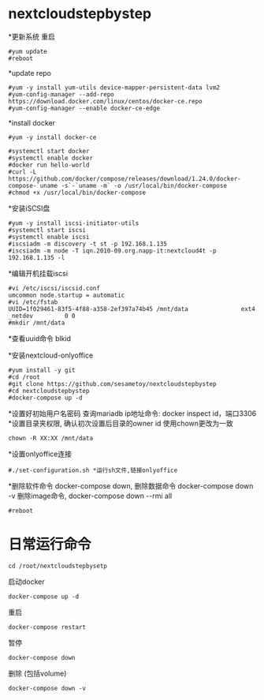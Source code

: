 # nextcloudstepbystep

*更新系统 重启
```
#yum update
#reboot
```
*update repo
```
#yum -y install yum-utils device-mapper-persistent-data lvm2
#yum-config-manager --add-repo https://download.docker.com/linux/centos/docker-ce.repo
#yum-config-manager --enable docker-ce-edge
```
*install docker
```
#yum -y install docker-ce

#systemctl start docker
#systemctl enable docker
#docker run hello-world
#curl -L https://github.com/docker/compose/releases/download/1.24.0/docker-compose-`uname -s`-`uname -m` -o /usr/local/bin/docker-compose
#chmod +x /usr/local/bin/docker-compose
```
*安装iSCSI盘
```
#yum -y install iscsi-initiator-utils 
#systemctl start iscsi
#systemctl enable iscsi
#iscsiadm -m discovery -t st -p 192.168.1.135
#iscsiadm -m node -T iqn.2010-09.org.napp-it:nextcloud4t -p 192.168.1.135 -l
```
*编辑开机挂载iscsi
```
#vi /etc/iscsi/iscsid.conf
umcommon node.startup = automatic
#vi /etc/fstab
UUID=1f029461-83f5-4f88-a358-2ef397a74b45 /mnt/data               ext4   _netdev         0 0
#mkdir /mnt/data
```
*查看uuid命令 blkid

*安装nextcloud-onlyoffice
```
#yum install -y git
#cd /root
#git clone https://github.com/sesametoy/nextcloudstepbystep
#cd nextcloudstepbystep
#docker-compose up -d
```

*设置好初始用户名密码 查询mariadb ip地址命令: docker inspect id，端口3306 
*设置目录夹权限, 确认初次设置后目录的owner id 使用chown更改为一致
```
chown -R XX:XX /mnt/data
```
*设置onlyoffice连接
```
#./set-configuration.sh *运行sh文件,链接onlyoffice
```
*删除软件命令 docker-compose down, 删除数据命令 docker-compose down -v 删除image命令, docker-compose down --rmi all
```
#reboot
```


# 日常运行命令

```
cd /root/nextcloudstepbysetp
```
启动docker 
```
docker-compose up -d
```
重启
```
docker-compose restart
```
暂停
```
docker-compose down
```
删除 (包括volume)
```
docker-compose down -v 
```

